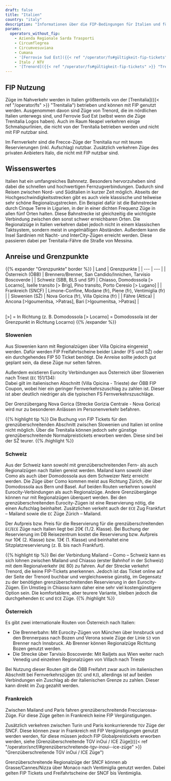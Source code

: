 ```yaml
---
draft: false
title: "Italien"
country: "italy"
description: "Informationen über die FIP-Bedingungen für Italien und für welche Betreiber Vergünstigungen genutzt werden können."
params:
  operators_without_fip:
    - Azienda Regionale Sarda Trasporti
    - Circumflegrea
    - Circumvesuviana
    - Cumana
    - '[Ferrovie Sud Est]({{< ref "/operator/fs#gültigkeit-fip-tickets" >}} "Ferrovie Sud Est")'
    - Italo / NTV
    - '[Trenord]({{< ref "/operator/fs#gültigkeit-fip-tickets" >}} "Trenord")'
---
```


## FIP Nutzung

Züge im Nahverkehr werden in Italien größtenteils von der [Trenitalia]({{< ref "/operator/fs" >}} "Trenitalia") betrieben und können mit FIP genutzt werden. Ausgenommen davon sind Züge von Trenord, die im nördlichen Italien unterwegs sind, und Ferrovie Sud Est (selbst wenn die Züge Trenitalia Logos haben). Auch im Raum Neapel verkehren einige Schmalspurlinien, die nicht von der Trenitalia betrieben werden und nicht mit FIP nutzbar sind.

Im Fernverkehr sind die Frecce-Züge der Trenitalia nur mit teuren Reservierungen (inkl. Aufschlag) nutzbar. Zusätzlich verkehren Züge des privaten Anbieters Italo, die nicht mit FIP nutzbar sind.

## Wissenswertes

Italien hat ein umfangreiches Bahnnetz. Besonders hervorzuheben sind dabei die schnellen und hochwertigen Fernzugverbindungen. Dadurch sind Reisen zwischen Nord- und Süditalien in kurzer Zeit möglich. Abseits der Hochgeschwindigkeitsstrecken gibt es auch viele klassische und teilweise sehr schöne Regionalzugstrecken. Ein Beispiel dafür ist die Bahnstrecke durch Cinque Terre in Ligurien, in der in einer dichten Frequenz Züge in allen fünf Orten halten. Diese Bahnstrecke ist gleichzeitig die wichtigste Verbindung zwischen den sonst schwer erreichbaren Orten. Die Regionalzüge in Italien verkehren dabei jedoch nicht in einem klassischen Taktsystem, sondern meist in ungelmäßigen Abständen. Außerdem kann die Insel Sardinien mit Nacht- und InterCity-Zügen erreicht werden. Diese passieren dabei per Trenitalia-Fähre die Straße von Messina.

## Anreise und Grenzpunkte

{{% expander "Grenzpunkte" border %}}
| Land | Grenzpunkte |
| --- | --- |
| Österreich (ÖBB) | Brennero/Brenner, San Candido/Innichen, Tarvisio Boscoverde |
| Schweiz (SBB, BLS und SP) | Chiasso, Domodossola [> Locarno], Iselle transito [> Brig], Pino transito, Porto Ceresio [> Lugano] |
| Frankreich (SNCF) | Limone-Confine, Modane (fr), Piene (fr), Ventimiglia (fr) |
| Slowenien (SŽ) | Nova Gorica (fr), Villa Opicina (fr) |
| Fähre (Attica) | Ancona [>Igoumenitsa, >Patras], Bari [>Igoumenitsa, >Patras] |

\
[>] = In Richtung (z. B. Domodossola [> Locarno] = Domodossola ist der Grenzpunkt in Richtung Locarno)
{{% /expander %}}

### Slowenien

Aus Slowenien kann mit Regionalzügen über Villa Opicina eingereist werden. Dafür werden FIP Freifahrtscheine beider Länder (FS und SŽ) oder ein durchgehendes FIP 50 Ticket benötigt. Die Anreise sollte jedoch gut geplant sein, da diese Züge nur selten fahren.

Außerdem existieren Eurocity Verbindungen aus Österreich über Slowenien nach Triest (`EC` 151/134): \
Dabei gilt im italienischen Abschnitt (Villa Opicina - Trieste) der ÖBB FIP Coupon, wobei hier ein geringer Fernverkehrszuschlag zu zahlen ist. Dieser ist aber deutlich niedriger als die typischen FS Fernverkehrszuschläge.

Der Grenzübergang Nova Gorica (Strecke Gorizia Centrale - Nova Gorica) wird nur zu besonderen Anlässen im Personenverkehr befahren.

{{% highlight tip %}}
Die Buchung von FIP Tickets für den grenzüberschreitenden Abschnitt zwischen Slowenien und Italien ist online nicht möglich. Über die Trenitalia können jedoch sehr günstige grenzüberschreitende Normalpreistickets erworben werden. Diese sind bei der SŽ teurer.
{{% /highlight %}}

### Schweiz

Aus der Schweiz kann sowohl mit grenzüberschreitenden Fern- als auch Regionalzügen nach Italien gereist werden. Mailand kann sowohl über Como als auch über Domodossola aus dem Schweizer Netz erreicht werden. Die Züge über Como kommen meist aus Richtung Zürich, die über Domodossola aus Bern und Basel. Auf beiden Routen verkehren sowohl Eurocity-Verbindungen als auch Regionalzüge. Andere Grenzübergänge können nur mit Regionalzügen überquert werden. Bei den grenzüberschreitenden Eurocity-Zügen ist eine Reservierung nötig, die einen Aufschlag beinhaltet. Zusätzlichen verkeht auch der `ECE` Zug Frankfurt – Mailand sowie die `EC` Züge Zürich – Mailand.

Der Aufpreis bzw. Preis für die Reservierung für die grenzüberschreitenden `EC`/`ECE` Züge nach Italien liegt bei 20€ (1./2. Klasse). Bei Buchung der Reservierung im DB Reisezentrum kostet die Reservierung bzw. Aufpreis nur 10€ (2. Klasse) bzw. 13€ (1. Klasse) und beinhaltet eine Sitzplatzreservierung (z. B. bis nach Frankfurt).

{{% highlight tip %}}
Bei der Verbindung Mailand – Como – Schweiz kann es sich lohnen zwischen Mailand und Chiasso (erster Bahnhof in der Schweiz) mit dem Regionalverkehr (`RE` 80) zu fahren. Auf der Strecke verkehrt Trenord, die keine FIP-Tickets anerkennen. Jedoch ist das Ticket online auf der Seite der Trenord buchbar und vergleichsweise günstig, im Gegensatz zu der benötigten grenzüberschreitenden Reservierung in den Eurocity-Zügen. Ein Umstieg in Chiasso kann daher eine sehr viel kostengünstigere Option sein. Die komfortablere, aber teurere Variante, bleiben jedoch die durchgehenden `EC` und `ECE` Züge.
{{% /highlight %}}

### Österreich

Es gibt zwei internationale Routen von Österreich nach Italien:

- Die Brennerbahn: Mit Eurocity-Zügen von München über Innsbruck und den Brennerpass nach Bozen und Verona sowie Züge der Linie `S3` von Brenner nach Innsbruck. Ab Brenner können Regionalzüge Richtung Bozen genutzt werden.
- Die Strecke über Tarvisio Boscoverde: Mit Railjets aus Wien weiter nach Venedig und einzelnen Regionalzügen von Villach nach Trieste

Bei Nutzung dieser Routen gilt die ÖBB Freifahrt zwar auch im italienischen Abschnitt bei Fernverkehrszügen (`EC` und `RJ`), allerdings ist auf beiden Verbindungen ein Zuschlag ab der italienischen Grenze zu zahlen. Dieser kann direkt im Zug gezahlt werden.

### Frankreich

Zwischen Mailand und Paris fahren grenzüberschreitende Frecciarossa-Züge. Für diese Züge gelten in Frankreich keine FIP Vergünstigungen.

Zusätzlich verkehren zwischen Turin und Paris konkurrierende `TGV` Züge der SNCF. Diese können zwar in Frankreich mit FIP Vergünstigungen genutzt werden werden, für diese müssen jedoch FIP Globalpreistickets erworben werden, siehe [Grenzüberschreitende TGV inOui / ICE Züge]({{< ref "/operator/sncf/#grenzüberschreitende-tgv-inoui--ice-züge" >}} "Grenzüberschreitende TGV inOui / ICE Züge")

Grenzüberschreitende Regionalzüge der SNCF können ab Grasse/Cannes/Nizza über Monaco nach Ventimiglia genutzt werden. Dabei gelten FIP Tickets und Freifahrtscheine der SNCF bis Ventimiglia.
